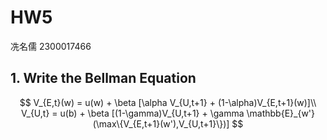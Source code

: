 # HW5

冼名儒 2300017466

## 1. Write the Bellman Equation

$$
V_{E,t}(w) = u(w) + \beta [\alpha V_{U,t+1} + (1-\alpha)V_{E,t+1}(w)]\\
V_{U,t} = u(b) + \beta [(1-\gamma)V_{U,t+1} + \gamma \mathbb{E}_{w'} (\max\{V_{E,t+1}(w'),V_{U,t+1}\})]
$$
